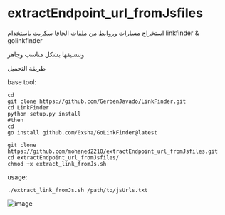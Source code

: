 # extractEndpoint_url_fromJsfiles
استخراج مسارات وروابط من ملفات الجافا سكربت باستخدام linkfinder &amp; golinkfinder

وتنسيقها بشكل مناسب وجاهز

طريقة التحميل

base tool: 
```
cd
git clone https://github.com/GerbenJavado/LinkFinder.git
cd LinkFinder
python setup.py install
#then
cd
go install github.com/0xsha/GoLinkFinder@latest
```
```
git clone https://github.com/mohaned2210/extractEndpoint_url_fromJsfiles.git
cd extractEndpoint_url_fromJsfiles/
chmod +x extract_link_fromJs.sh  
```

usage:
```
./extract_link_fromJs.sh /path/to/jsUrls.txt
```
![image](https://github.com/mohaned2210/extractEndpoint_url_fromJsfiles/assets/139042918/d00f9914-ab7e-4133-afd6-c6d9e8878417)
